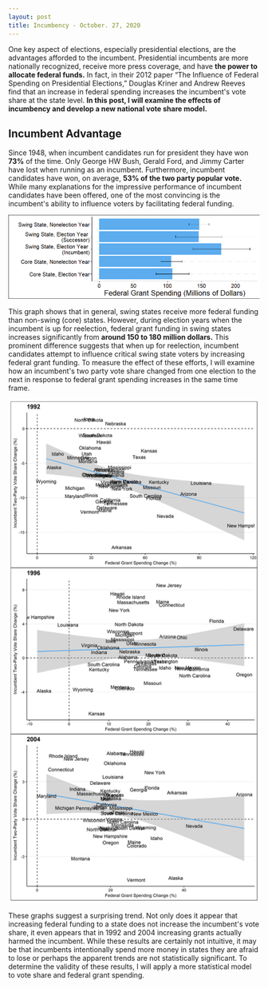 ```yaml
---
layout: post
title: Incumbency - October. 27, 2020
---
```


One key aspect of elections, especially presidential elections, are the advantages afforded to the incumbent. Presidential incumbents are more nationally recognized, receive more press coverage, and have **the power to allocate federal funds.** In fact, in their 2012 paper “The Influence of Federal Spending on Presidential Elections,” Douglas Kriner and Andrew Reeves find that an increase in federal spending increases the incumbent's vote share at the state level. **In this post, I will examine the effects of incumbency and develop a new national vote share model.** 

## Incumbent Advantage

Since 1948, when incumbent candidates run for president they have won **73%** of the time. Only George HW Bush, Gerald Ford, and Jimmy Carter have lost when running as an incumbent. Furthermore, incumbent candidates have won, on average, **53% of the two party popular vote.** While many explanations for the impressive performance of incumbent candidates have been offered, one of the most convincing is the incumbent's ability to influence voters by facilitating federal funding. 

![picture](../images/grant_spending_barplot.png)

This graph shows that in general, swing states receive more federal funding than non-swing (core) states. However, during election years when the incumbent is up for reelection, federal grant funding in swing states increases significantly from **around 150 to 180 million dollars.** This prominent difference suggests that when up for reelection, incumbent candidates attempt to influence critical swing state voters by increasing federal grant funding. To measure the effect of these efforts, I will examine how an incumbent's two party vote share changed from one election to the next in response to federal grant spending increases in the same time frame. 

![picture](../images/vs_graphs_incumbent.png)

These graphs suggest a surprising trend. Not only does it appear that increasing federal funding to a state does not increase the incumbent's vote share, it even appears that in 1992 and 2004 increasing grants actually harmed the incumbent. While these results are certainly not intuitive, it may be that incumbents intentionally spend more money in states they are afraid to lose or perhaps the apparent trends are not statistically significant. To determine the validity of these results, I will apply a more statistical model to vote share and federal grant spending.